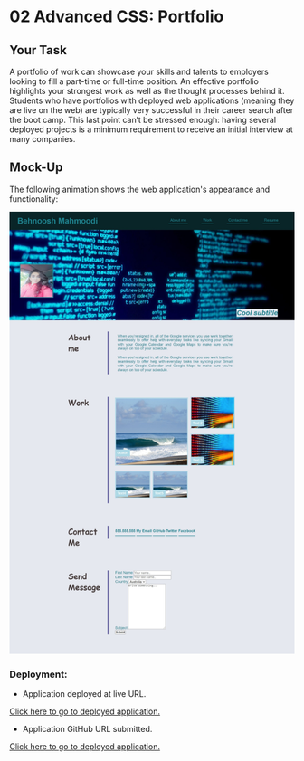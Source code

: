 # 02 Advanced CSS: Portfolio

## Your Task

A portfolio of work can showcase your skills and talents to employers looking to fill a part-time or full-time position. An effective portfolio highlights your strongest work as well as the thought processes behind it. Students who have portfolios with deployed web applications (meaning they are live on the web) are typically very successful in their career search after the boot camp. This last point can’t be stressed enough: having several deployed projects is a minimum requirement to receive an initial interview at many companies. 


## Mock-Up

The following animation shows the web application's appearance and functionality:

![portfolio demo](./assets/images/website.jpeg)


### Deployment: 

* Application deployed at live URL.

[Click here to go to deployed application.](https://behnoosh93.github.io/Professional-Portfolio/ )


* Application GitHub URL submitted.

[Click here to go to deployed application.](https://github.com/Behnoosh93/Professional-Portfolio.git)


